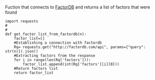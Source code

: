 Fuction that connects to [FactorDB](http://factordb.com/) and returns a list of factors that were found
````python3
import requests
#
#
def get_factor_list_from_factordb(n):
    factor_list=[]
    #Establishing a connection with factordb
    Rq= requests.get("http://factordb.com/api", params={"query": str(n)}).json()
    #Extracting factors from the response
    for i in range(len(Rq['factors'])):
        factor_list.append(int(Rq['factors'][i][0]))
    #Return factors list
    return factor_list
    
````
